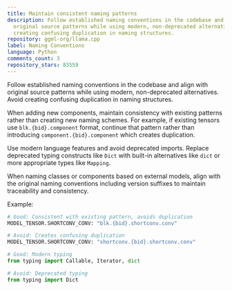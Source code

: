 ```yaml
---
title: Maintain consistent naming patterns
description: Follow established naming conventions in the codebase and align with
  original source patterns while using modern, non-deprecated alternatives. Avoid
  creating confusing duplication in naming structures.
repository: ggml-org/llama.cpp
label: Naming Conventions
language: Python
comments_count: 3
repository_stars: 83559
---
```


Follow established naming conventions in the codebase and align with original source patterns while using modern, non-deprecated alternatives. Avoid creating confusing duplication in naming structures.

When adding new components, maintain consistency with existing patterns rather than creating new naming schemes. For example, if existing tensors use `blk.{bid}.component` format, continue that pattern rather than introducing `component.{bid}.component` which creates duplication.

Use modern language features and avoid deprecated imports. Replace deprecated typing constructs like `Dict` with built-in alternatives like `dict` or more appropriate types like `Mapping`.

When naming classes or components based on external models, align with the original naming conventions including version suffixes to maintain traceability and consistency.

Example:
```python
# Good: Consistent with existing pattern, avoids duplication
MODEL_TENSOR.SHORTCONV_CONV: "blk.{bid}.shortconv.conv"

# Avoid: Creates confusing duplication
MODEL_TENSOR.SHORTCONV_CONV: "shortconv.{bid}.shortconv.conv"

# Good: Modern typing
from typing import Callable, Iterator, dict

# Avoid: Deprecated typing
from typing import Dict
```